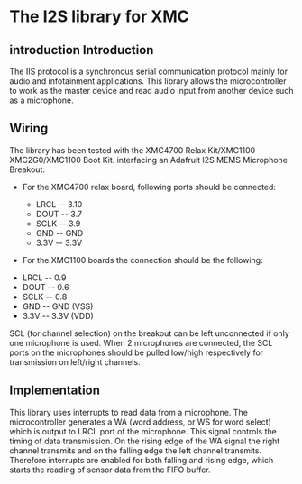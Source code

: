 # The I2S library for XMC

## introduction Introduction

The IIS protocol is a synchronous serial communication protocol mainly for audio and infotainment applications. This library allows the microcontroller to work as 
the master device and read audio input from another device such as a microphone.

## Wiring
The library has been tested with the XMC4700 Relax Kit/XMC1100 XMC2G0/XMC1100 Boot Kit. interfacing an Adafruit I2S MEMS Microphone Breakout. 

* For the XMC4700 relax board, following ports should be connected:
  - LRCL -- 3.10
  - DOUT -- 3.7
  - SCLK -- 3.9
  - GND  -- GND
  - 3.3V -- 3.3V

 *  For the XMC1100 boards the connection should be the following:
  - LRCL -- 0.9
  - DOUT -- 0.6
  - SCLK -- 0.8
  -  GND  -- GND (VSS)
  - 3.3V -- 3.3V (VDD)

SCL (for channel selection) on the breakout can be left unconnected if only one microphone is used. When 2 microphones are connected, the SCL ports on the microphones should be
pulled low/high respectively for transmission on left/right channels.

## Implementation
This library uses interrupts to read data from a microphone. The microcontroller generates a WA (word address, or WS for word select) which is output to LRCL port of the microphone.
This signal controls the timing of data transmission. On the rising edge of the WA signal the right channel transmits and on the falling edge the left channel transmits. Therefore interrupts
 are enabled for both falling and rising edge, which starts the reading of sensor data from the FIFO buffer. 

